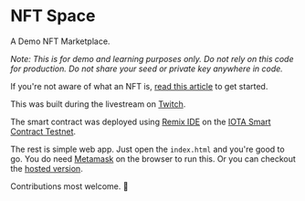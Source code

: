 # NFT Space

A Demo NFT Marketplace.

*Note: This is for demo and learning purposes only. Do not rely on this code for production. Do not share your seed or private key anywhere in code.*

If you're not aware of what an NFT is, [read this article](https://blog.anirudha.dev/what-is-nft) to get started.

This was built during the livestream on [Twitch](https://www.twitch.tv/iotadev).

The smart contract was deployed using [Remix IDE](https://remix.ethereum.org/) on the [IOTA Smart Contract Testnet](https://wiki.iota.org/smart-contracts/guide/chains_and_nodes/testnet#endpoints).

The rest is simple web app. Just open the `index.html` and you're good to go. You do need [Metamask](https://metamask.io/) on the browser to run this.
Or you can checkout the [hosted version](https://anistark.github.io/nftspace/).

Contributions most welcome. 🙏
